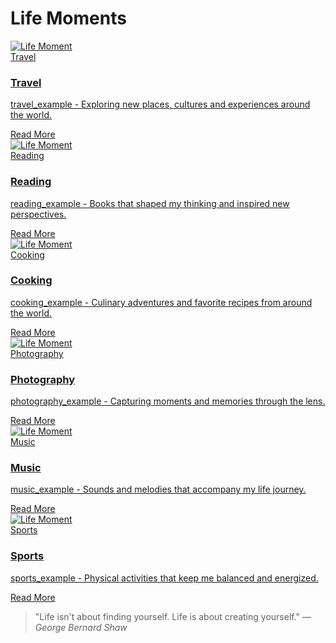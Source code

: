 # Life Moments

<div class="life-grid">
  <a href="travel.md" class="life-card-link">
    <div class="life-card">
      <div class="life-card-inner">
        <div class="life-card-front">
          <img src="../img/profile.png" alt="Life Moment">
          <div class="life-card-title">Travel</div>
        </div>
        <div class="life-card-back">
          <h3>Travel</h3>
          <p>travel_example - Exploring new places, cultures and experiences around the world.</p>
          <span class="life-card-readmore">Read More</span>
        </div>
      </div>
    </div>
  </a>
  <a href="reading.md" class="life-card-link">
    <div class="life-card">
      <div class="life-card-inner">
        <div class="life-card-front">
          <img src="../img/profile.png" alt="Life Moment">
          <div class="life-card-title">Reading</div>
        </div>
        <div class="life-card-back">
          <h3>Reading</h3>
          <p>reading_example - Books that shaped my thinking and inspired new perspectives.</p>
          <span class="life-card-readmore">Read More</span>
        </div>
      </div>
    </div>
  </a>

  <a href="cooking.md" class="life-card-link">
    <div class="life-card">
      <div class="life-card-inner">
        <div class="life-card-front">
          <img src="../img/profile.png" alt="Life Moment">
          <div class="life-card-title">Cooking</div>
        </div>
        <div class="life-card-back">
          <h3>Cooking</h3>
          <p>cooking_example - Culinary adventures and favorite recipes from around the world.</p>
          <span class="life-card-readmore">Read More</span>
        </div>
      </div>
    </div>
  </a>

  <a href="photography.md" class="life-card-link">
    <div class="life-card">
      <div class="life-card-inner">
        <div class="life-card-front">
          <img src="../img/profile.png" alt="Life Moment">
          <div class="life-card-title">Photography</div>
        </div>
        <div class="life-card-back">
          <h3>Photography</h3>
          <p>photography_example - Capturing moments and memories through the lens.</p>
          <span class="life-card-readmore">Read More</span>
        </div>
      </div>
    </div>
  </a>

  <a href="music.md" class="life-card-link">
    <div class="life-card">
      <div class="life-card-inner">
        <div class="life-card-front">
          <img src="../img/profile.png" alt="Life Moment">
          <div class="life-card-title">Music</div>
        </div>
        <div class="life-card-back">
          <h3>Music</h3>
          <p>music_example - Sounds and melodies that accompany my life journey.</p>
          <span class="life-card-readmore">Read More</span>
        </div>
      </div>
    </div>
  </a>

  <a href="sports.md" class="life-card-link">
    <div class="life-card">
      <div class="life-card-inner">
        <div class="life-card-front">
          <img src="../img/profile.png" alt="Life Moment">
          <div class="life-card-title">Sports</div>
        </div>
        <div class="life-card-back">
          <h3>Sports</h3>
          <p>sports_example - Physical activities that keep me balanced and energized.</p>
          <span class="life-card-readmore">Read More</span>
        </div>
      </div>
    </div>
  </a>
</div>

<div class="life-quote">
  <blockquote>
    "Life isn't about finding yourself. Life is about creating yourself."
    <cite>— George Bernard Shaw</cite>
  </blockquote>
</div>